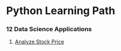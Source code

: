 # Python Learning Path

### 12 Data Science Applications
1. [Analyze Stock Price](https://youtu.be/JwSS70SZdyM?t=174)


